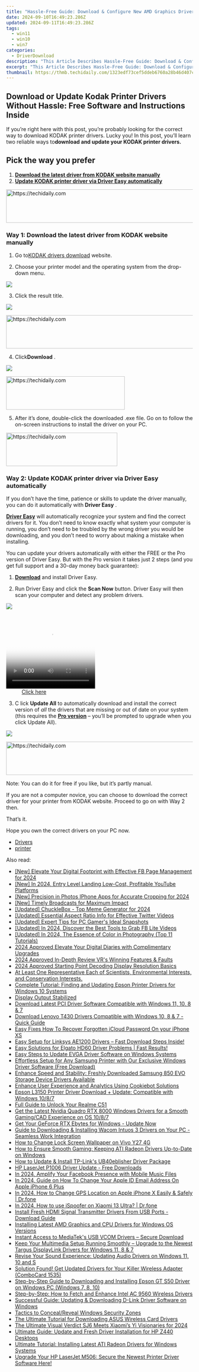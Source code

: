 ```yaml
---
title: "Hassle-Free Guide: Download & Configure New AMD Graphics Drivers Instantly"
date: 2024-09-10T16:49:23.286Z
updated: 2024-09-11T16:49:23.286Z
tags:
  - win11
  - win10
  - win7
categories:
  - DriverDownload
description: "This Article Describes Hassle-Free Guide: Download & Configure New AMD Graphics Drivers Instantly"
excerpt: "This Article Describes Hassle-Free Guide: Download & Configure New AMD Graphics Drivers Instantly"
thumbnail: https://thmb.techidaily.com/1323edf73cef5ddeb6760a28b46d407c0ed89a3159fd177b98bcbf03f2bf6c24.jpg
---
```


## Download or Update Kodak Printer Drivers Without Hassle: Free Software and Instructions Inside

If you’re right here with this post, you’re probably looking for the correct way to download KODAK printer drivers. Lucky you! In this post, you’ll learn two reliable ways to**download and update your KODAK printer drivers.**

## Pick the way you prefer

1. [**Download the latest driver from KODAK website manually**](https://tools.techidaily.com/drivereasy/download/)
2. **[Update KODAK printer driver via Driver Easy automatically](https://tools.techidaily.com/drivereasy/download/)**





<!-- affiliate ads begin -->
<a href="https://ephamedtechinc.pxf.io/c/5597632/2137211/26400" target="_top" id="2137211">
  <img src="//a.impactradius-go.com/display-ad/26400-2137211" border="0" alt="https://techidaily.com" width="728" height="90"/>
</a>
<img height="0" width="0" src="https://ephamedtechinc.pxf.io/i/5597632/2137211/26400" style="position:absolute;visibility:hidden;" border="0" />
<!-- affiliate ads end -->




### Way 1: Download the latest driver from KODAK website manually

 1) Go to[KODAK drivers download](https://support.en.kodak.com/app/answers/list/c/890/selected/true) website.  
  
 2) Choose your printer model and the operating system from the drop-down menu.

![](https://images.drivereasy.com/wp-content/uploads/2017/07/img_596453febfa88.png)

3) Click the result title.

![](https://images.drivereasy.com/wp-content/uploads/2017/07/img_5964547a6e797.png)





<!-- affiliate ads begin -->
<a href="https://appsumo.8odi.net/c/5597632/2132162/7443" target="_top" id="2132162">
  <img src="//a.impactradius-go.com/display-ad/7443-2132162" border="0" alt="https://techidaily.com" width="728" height="90"/>
</a>
<img height="0" width="0" src="https://appsumo.8odi.net/i/5597632/2132162/7443" style="position:absolute;visibility:hidden;" border="0" />
<!-- affiliate ads end -->




 4) Click**Download** .

![](https://images.drivereasy.com/wp-content/uploads/2017/07/img_59646b49d2a5f.png)





<!-- affiliate ads begin -->
<a href="https://wigfever.sjv.io/c/5597632/2014853/22899" target="_top" id="2014853">
  <img src="//a.impactradius-go.com/display-ad/22899-2014853" border="0" alt="https://techidaily.com" width="320" height="90"/>
</a>
<img height="0" width="0" src="https://wigfever.sjv.io/i/5597632/2014853/22899" style="position:absolute;visibility:hidden;" border="0" />
<!-- affiliate ads end -->




 5) After it’s done, double-click the downloaded .exe file. Go on to follow the on-screen instructions to install the driver on your PC.





<!-- affiliate ads begin -->
<a href="https://wigfever.sjv.io/c/5597632/2005184/22899" target="_top" id="2005184">
  <img src="//a.impactradius-go.com/display-ad/22899-2005184" border="0" alt="https://techidaily.com" width="300" height="90"/>
</a>
<img height="0" width="0" src="https://wigfever.sjv.io/i/5597632/2005184/22899" style="position:absolute;visibility:hidden;" border="0" />
<!-- affiliate ads end -->




### Way 2: Update KODAK printer driver via Driver Easy automatically

 If you don’t have the time, patience or skills to update the driver manually, you can do it automatically with **Driver Easy** .

**[Driver Easy](https://tools.techidaily.com/drivereasy/download/)**  will automatically recognize your system and find the correct drivers for it. You don’t need to know exactly what system your computer is running, you don’t need to be troubled by the wrong driver you would be downloading, and you don’t need to worry about making a mistake when installing.

 You can update your drivers automatically with either the FREE or the Pro version of Driver Easy. But with the Pro version it takes just 2 steps (and you get full support and a 30-day money back guarantee):

 1) **[Download](https://tools.techidaily.com/drivereasy/download/)**  and install Driver Easy.

 2) Run Driver Easy and click the **Scan Now**  button. Driver Easy will then scan your computer and detect any problem drivers.

![](https://images.drivereasy.com/wp-content/uploads/2017/07/img_59645009b2fe2.jpg)





<!-- affiliate ads begin -->
<span id="1265663">
					<video width="240" height="200" style="cursor:pointer"
           poster="//a.impactradius-go.com/display-clicktoplayimage/1265663.png"
           onclick="if(!this.playClicked){this.play();this.setAttribute('controls',true);this.playClicked=true;}">
	   <source src="//a.impactradius-go.com/display-ad/4482-1265663">
	   <img src="//a.impactradius-go.com/display-clicktoplayimage/1265663.png" style="border: none; height: 100%; width: 100%; object-fit: contain">
	</video>
	<div style="width:150px;text-align:center"><a href="javascript:window.open(decodeURIComponent('https%3A%2F%2Fmartinic.evyy.net%2Fc%2F5597632%2F1265663%2F4482'), '_blank');void(0);">Click here</a></div>
</span>
<img height="0" width="0" src="https://imp.pxf.io/i/5597632/1265663/4482" style="position:absolute;visibility:hidden;" border="0" />
<!-- affiliate ads end -->




3) C  lick **Update All** to automatically download and install the correct version of _all_  the drivers that are missing or out of date on your system (this requires the [**Pro version**](https://tools.techidaily.com/drivereasy/download/)  – you’ll be prompted to upgrade when you click Update All).

![](https://images.drivereasy.com/wp-content/uploads/2017/07/img_59644712ce2ca.jpg)





<!-- affiliate ads begin -->
<a href="https://ephamedtechinc.pxf.io/c/5597632/2126492/26400" target="_top" id="2126492">
  <img src="//a.impactradius-go.com/display-ad/26400-2126492" border="0" alt="https://techidaily.com" width="640" height="90"/>
</a>
<img height="0" width="0" src="https://ephamedtechinc.pxf.io/i/5597632/2126492/26400" style="position:absolute;visibility:hidden;" border="0" />
<!-- affiliate ads end -->




 Note: You can do it for free if you like, but it’s partly manual.

 If you are not a computer novice, you can choose to download the correct driver for your printer from KODAK website. Proceed to go on with Way 2 then.

 That’s it.

Hope you own the correct drivers on your PC now.

* [Drivers](https://tools.techidaily.com/drivereasy/download/)
* [printer](https://tools.techidaily.com/drivereasy/download/)

<ins class="adsbygoogle"
     style="display:block"
     data-ad-format="autorelaxed"
     data-ad-client="ca-pub-7571918770474297"
     data-ad-slot="1223367746"></ins>



<ins class="adsbygoogle"
     style="display:block"
     data-ad-client="ca-pub-7571918770474297"
     data-ad-slot="8358498916"
     data-ad-format="auto"
     data-full-width-responsive="true"></ins>

<span class="atpl-alsoreadstyle">Also read:</span>
<div><ul>
<li><a href="https://facebook-videos.techidaily.com/new-elevate-your-digital-footprint-with-effective-fb-page-management-for-2024/"><u>[New] Elevate Your Digital Footprint with Effective FB Page Management for 2024</u></a></li>
<li><a href="https://facebook-video-share.techidaily.com/new-in-2024-entry-level-landing-low-cost-profitable-youtube-platforms/"><u>[New] In 2024, Entry Level Landing  Low-Cost, Profitable YouTube Platforms</u></a></li>
<li><a href="https://vp-tips.techidaily.com/new-precision-in-photos-iphone-apps-for-accurate-cropping-for-2024/"><u>[New] Precision in Photos  IPhone Apps for Accurate Cropping for 2024</u></a></li>
<li><a href="https://some-skills.techidaily.com/new-timely-broadcasts-for-maximum-impact/"><u>[New] Timely Broadcasts for Maximum Impact</u></a></li>
<li><a href="https://vp-tips.techidaily.com/updated-chucklebox-top-meme-generator-for-2024/"><u>[Updated] ChuckleBox - Top Meme Generator for 2024</u></a></li>
<li><a href="https://twitter-videos.techidaily.com/updated-essential-aspect-ratio-info-for-effective-twitter-videos/"><u>[Updated] Essential Aspect Ratio Info for Effective Twitter Videos</u></a></li>
<li><a href="https://screen-recording.techidaily.com/updated-expert-tips-for-pc-gamers-ideal-snapshots/"><u>[Updated] Expert Tips for PC Gamer's Ideal Snapshots</u></a></li>
<li><a href="https://facebook-video-recording.techidaily.com/updated-in-2024-discover-the-best-tools-to-grab-fb-lite-videos/"><u>[Updated] In 2024, Discover the Best Tools to Grab FB Lite Videos</u></a></li>
<li><a href="https://fox-hovers.techidaily.com/updated-in-2024-the-essence-of-color-in-photography-top-11-tutorials/"><u>[Updated] In 2024, The Essence of Color in Photography (Top 11 Tutorials)</u></a></li>
<li><a href="https://facebook-video-content.techidaily.com/2024-approved-elevate-your-digital-diaries-with-complimentary-upgrades/"><u>2024 Approved  Elevate Your Digital Diaries with Complimentary Upgrades</u></a></li>
<li><a href="https://some-techniques.techidaily.com/2024-approved-in-depth-review-vrs-winning-features-and-faults/"><u>2024 Approved  In-Depth Review  VR's Winning Features & Faults</u></a></li>
<li><a href="https://extra-approaches.techidaily.com/2024-approved-starting-point-decoding-display-resolution-basics/"><u>2024 Approved  Starting Point  Decoding Display Resolution Basics</u></a></li>
<li><a href="https://win-dash.techidaily.com/1722968991077-at-least-one-representative-each-of-scientists-environmental-interests-and-conservation-interests/"><u>At Least One Representative Each of Scientists, Environmental Interests, and Conservation Interests.</u></a></li>
<li><a href="https://win-dash.techidaily.com/complete-tutorial-finding-and-updating-epson-printer-drivers-for-windows-10-systems/"><u>Complete Tutorial: Finding and Updating Epson Printer Drivers for Windows 10 Systems</u></a></li>
<li><a href="https://network-issues.techidaily.com/display-output-stabilized/"><u>Display Output Stabilized</u></a></li>
<li><a href="https://win-dash.techidaily.com/download-latest-pci-driver-software-compatible-with-windows-11-10-8-and-7/"><u>Download Latest PCI Driver Software Compatible with Windows 11, 10, 8 & 7</u></a></li>
<li><a href="https://win-dash.techidaily.com/download-lenovo-t430-drivers-compatible-with-windows-10-8-and-7-quick-guide/"><u>Download Lenovo T430 Drivers Compatible with Windows 10, 8 & 7 - Quick Guide</u></a></li>
<li><a href="https://activate-lock.techidaily.com/easy-fixes-how-to-recover-forgotten-icloud-password-on-your-iphone-xs-by-drfone-ios/"><u>Easy Fixes How To Recover Forgotten iCloud Password On your iPhone XS</u></a></li>
<li><a href="https://win-dash.techidaily.com/easy-setup-for-linksys-ae1200-drivers-fast-download-steps-inside/"><u>Easy Setup for Linksys AE1200 Drivers – Fast Download Steps Inside!</u></a></li>
<li><a href="https://win-dash.techidaily.com/1722976346720-easy-solutions-for-elgato-hd60-driver-problems-fast-results/"><u>Easy Solutions for Elgato HD60 Driver Problems | Fast Results!</u></a></li>
<li><a href="https://win-dash.techidaily.com/easy-steps-to-update-evga-driver-software-on-windows-systems/"><u>Easy Steps to Update EVGA Driver Software on Windows Systems</u></a></li>
<li><a href="https://win-dash.techidaily.com/effortless-setup-for-any-samsung-printer-with-our-exclusive-windows-driver-software-free-download/"><u>Effortless Setup for Any Samsung Printer with Our Exclusive Windows Driver Software (Free Download)</u></a></li>
<li><a href="https://win-dash.techidaily.com/1722959535936-enhance-speed-and-stability-freshly-downloaded-samsung-850-evo-storage-device-drivers-available/"><u>Enhance Speed and Stability: Freshly Downloaded Samsung 850 EVO Storage Device Drivers Available</u></a></li>
<li><a href="https://techidaily.com/enhance-user-experience-and-analytics-using-cookiebot-solutions/"><u>Enhance User Experience and Analytics Using Cookiebot Solutions</u></a></li>
<li><a href="https://win-dash.techidaily.com/epson-l3150-printer-driver-download-plus-update-compatible-with-windows-1087/"><u>Epson L3150 Printer Driver Download + Update: Compatible with Windows 10/8/7</u></a></li>
<li><a href="https://easy-unlock-android.techidaily.com/full-guide-to-unlock-your-realme-c51-by-drfone-android/"><u>Full Guide to Unlock Your Realme C51</u></a></li>
<li><a href="https://win-dash.techidaily.com/1722964506381-get-the-latest-nvidia-quadro-rtx-8000-windows-drivers-for-a-smooth-gamingcad-experience-on-os-1087/"><u>Get the Latest Nvidia Quadro RTX 8000 Windows Drivers for a Smooth Gaming/CAD Experience on OS 10/8/7</u></a></li>
<li><a href="https://win-dash.techidaily.com/1722959820022-get-your-geforce-rtx-ebytes-for-windows-update-now/"><u>Get Your GeForce RTX Ebytes for Windows - Update Now</u></a></li>
<li><a href="https://win-dash.techidaily.com/guide-to-downloading-and-installing-wacom-intuos-3-drivers-on-your-pc-seamless-work-integration/"><u>Guide to Downloading & Installing Wacom Intuos 3 Drivers on Your PC - Seamless Work Integration</u></a></li>
<li><a href="https://android-unlock.techidaily.com/how-to-change-lock-screen-wallpaper-on-vivo-y27-4g-by-drfone-android/"><u>How to Change Lock Screen Wallpaper on Vivo Y27 4G</u></a></li>
<li><a href="https://win-dash.techidaily.com/how-to-ensure-smooth-gaming-keeping-ati-radeon-drivers-up-to-date-on-windows/"><u>How to Ensure Smooth Gaming: Keeping ATI Radeon Drivers Up-to-Date on Windows</u></a></li>
<li><a href="https://win-dash.techidaily.com/how-to-update-and-install-tp-links-ub40eblisher-driver-package/"><u>How to Update & Install TP-Link's UB40eblisher Driver Package</u></a></li>
<li><a href="https://win-dash.techidaily.com/hp-laserjet-p1006-driver-update-free-downloads/"><u>HP LaserJet P1006 Driver Update - Free Downloads</u></a></li>
<li><a href="https://facebook-video-recording.techidaily.com/in-2024-amplify-your-facebook-presence-with-mobile-music-files/"><u>In 2024, Amplify Your Facebook Presence with Mobile Music Files</u></a></li>
<li><a href="https://ios-unlock.techidaily.com/in-2024-guide-on-how-to-change-your-apple-id-email-address-on-apple-iphone-6-plus-by-drfone-ios/"><u>In 2024, Guide on How To Change Your Apple ID Email Address On Apple iPhone 6 Plus</u></a></li>
<li><a href="https://location-social.techidaily.com/in-2024-how-to-change-gps-location-on-apple-iphone-x-easily-and-safely-drfone-by-drfone-virtual-ios/"><u>In 2024, How to Change GPS Location on Apple iPhone X Easily & Safely | Dr.fone</u></a></li>
<li><a href="https://change-location.techidaily.com/in-2024-how-to-use-ispoofer-on-xiaomi-13-ultra-drfone-by-drfone-virtual-android/"><u>In 2024, How to use iSpoofer on Xiaomi 13 Ultra? | Dr.fone</u></a></li>
<li><a href="https://win-dash.techidaily.com/install-fresh-hdmi-signal-transmitter-drivers-from-usb-ports-download-guide/"><u>Install Fresh HDMI Signal Transmitter Drivers From USB Ports - Download Guide</u></a></li>
<li><a href="https://win-dash.techidaily.com/installing-latest-amd-graphics-and-cpu-drivers-for-windows-os-versions/"><u>Installing Latest AMD Graphics and CPU Drivers for Windows OS Versions</u></a></li>
<li><a href="https://win-dash.techidaily.com/instant-access-to-mediateks-usb-vcom-drivers-secure-download/"><u>Instant Access to MediaTek's USB VCOM Drivers – Secure Download</u></a></li>
<li><a href="https://win-dash.techidaily.com/keep-your-multimedia-setup-running-smoothly-upgrade-to-the-newest-targus-displaylink-drivers-for-windows-11-8-and-7/"><u>Keep Your Multimedia Setup Running Smoothly – Upgrade to the Newest Targus DisplayLink Drivers for Windows 11, 8 & 7</u></a></li>
<li><a href="https://win-dash.techidaily.com/revise-your-sound-experience-updating-audio-drivers-on-windows-11-10-and-s/"><u>Revise Your Sound Experience: Updating Audio Drivers on Windows 11, 10 and S</u></a></li>
<li><a href="https://win-dash.techidaily.com/solution-found-get-updated-drivers-for-your-killer-wireless-adapter-combocard-1535/"><u>Solution Found! Get Updated Drivers for Your Killer Wireless Adapter (ComboCard 1535)</u></a></li>
<li><a href="https://win-dash.techidaily.com/step-by-step-guide-to-downloading-and-installing-epson-gt-s50-driver-on-windows-pc-windows-7-8-10/"><u>Step-by-Step Guide to Downloading and Installing Epson GT S50 Driver on Windows PC (Windows 7, 8, 10)</u></a></li>
<li><a href="https://win-dash.techidaily.com/step-by-step-how-to-fetch-and-enhance-intel-ac-9560-wireless-drivers/"><u>Step-by-Step: How to Fetch and Enhance Intel AC 9560 Wireless Drivers</u></a></li>
<li><a href="https://win-dash.techidaily.com/successful-guide-updating-and-downloading-d-link-driver-software-on-windows/"><u>Successful Guide: Updating & Downloading D-Link Driver Software on Windows</u></a></li>
<li><a href="https://win11-tips.techidaily.com/tactics-to-concealreveal-windows-security-zones/"><u>Tactics to Conceal/Reveal Windows Security Zones</u></a></li>
<li><a href="https://win-dash.techidaily.com/the-ultimate-tutorial-for-downloading-asus-wireless-card-drivers/"><u>The Ultimate Tutorial for Downloading ASUS Wireless Card Drivers</u></a></li>
<li><a href="https://some-skills.techidaily.com/the-ultimate-visual-verdict-sj6-meets-xiaomis-yi-visionaries-for-2024/"><u>The Ultimate Visual Verdict  SJ6 Meets Xiaomi’s Yi Visionaries for 2024</u></a></li>
<li><a href="https://win-dash.techidaily.com/ultimate-guide-update-and-fresh-driver-installation-for-hp-z440-desktops/"><u>Ultimate Guide: Update and Fresh Driver Installation for HP Z440 Desktops</u></a></li>
<li><a href="https://win-dash.techidaily.com/ultimate-tutorial-installing-latest-ati-radeon-drivers-for-windows-systems/"><u>Ultimate Tutorial: Installing Latest ATI Radeon Drivers for Windows Systems</u></a></li>
<li><a href="https://win-dash.techidaily.com/upgrade-your-hp-laserjet-m506-secure-the-newest-printer-driver-software-here/"><u>Upgrade Your HP LaserJet M506: Secure the Newest Printer Driver Software Here!</u></a></li>
</ul></div>
